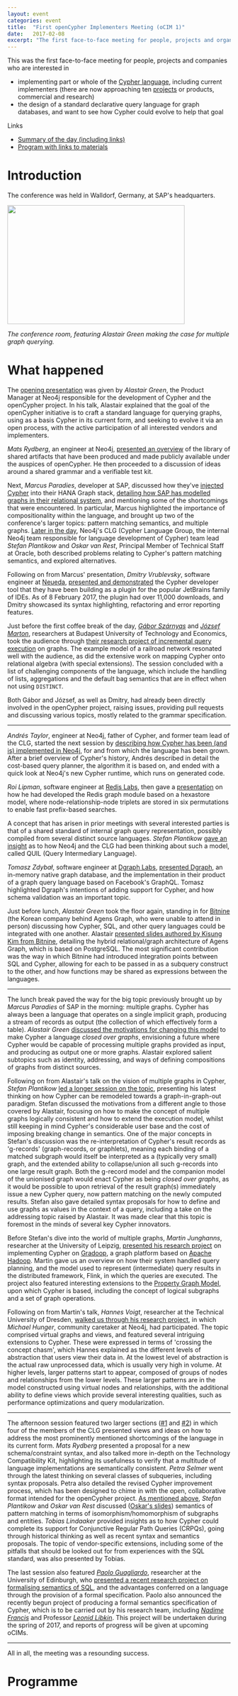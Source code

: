 ```yaml
---
layout: event
categories: event
title:  "First openCypher Implementers Meeting (oCIM 1)"
date:   2017-02-08
excerpt: "The first face-to-face meeting for people, projects and organizations interested in participating in the openCypher project, with the goal of creating a standard language based on Cypher for querying graphs."
---
```

This was the first face-to-face meeting for people, projects and companies who are interested in

* implementing part or whole of the [Cypher language](https://neo4j.com/developer/cypher/), including current implementers (there are now approaching ten [projects](http://opencypher.org/projects) or products, commercial and research)
* the design of a standard declarative query language for graph databases, and want to see how Cypher could evolve to help that goal

Links
* [Summary of the day (including links)](#summary)
* [Program with links to materials](#program)

<div class="abstract-anchor" id="summary"></div>

# Introduction

The conference was held in Walldorf, Germany, at SAP's headquarters.

<img src="{{ site.baseurl }}/public/images/ocim1_meeting_room.jpg" width="400" height="268" />

_The conference room, featuring Alastair Green making the case for multiple graph querying._

# What happened

The [opening presentation](https://s3.amazonaws.com/artifacts.opencypher.org/website/ocim1/slides/09-30+-+Introduction.pdf) was given by _Alastair Green_, the Product Manager at Neo4j responsible for the development of Cypher and the openCypher project.
In his talk, Alastair explained that the goal of the openCypher initiative is to craft a standard language for querying graphs, using as a basis Cypher in its current form, and seeking to evolve it via an open process, with the active participation of all interested vendors and implementers.

_Mats Rydberg_, an engineer at Neo4j, [presented an overview](https://s3.amazonaws.com/artifacts.opencypher.org/website/ocim1/slides/09-45+-+openCypher+artefacts.pdf) of the library of shared artifacts that have been produced and made publicly available under the auspices of openCypher.
He then proceeded to a discussion of ideas around a shared grammar and a verifiable test kit.

<div class="abstract-anchor" id="above"></div>

Next, _Marcus Paradies_, developer at SAP, discussed how they've [injected Cypher](https://blogs.sap.com/2016/12/01/graph-processing-with-sap-hana-2/) into their HANA Graph stack, [detailing how SAP has modelled graphs in their relational system](https://s3.amazonaws.com/artifacts.opencypher.org/website/ocim1/slides/Graph+Pattern+Matching+in+SAP+HANA.pdf), and mentioning some of the shortcomings that were encountered.
In particular, Marcus highlighted the importance of compositionality within the language, and brought up two of the conference's larger topics: pattern matching semantics, and multiple graphs.
[Later in the day](#below), Neo4j's CLG (Cypher Language Group, the internal Neo4j team responsible for language development of Cypher) team lead _Stefan Plantikow_ and _Oskar van Rest_, Principal Member of Technical Staff at Oracle, both described problems relating to Cypher's pattern matching semantics, and explored alternatives.

Following on from Marcus' presentation, _Dmitry Vrublevsky_, software engineer at [Neueda](http://www.neueda.com/), [presented and demonstrated](https://s3.amazonaws.com/artifacts.opencypher.org/website/ocim1/slides/Jetbrains_Plugin_-_Graph_Database_support.pdf) the Cypher developer tool that they have been building as a plugin for the popular JetBrains family of IDEs.
As of 8 February 2017, the plugin had over 11,000 downloads, and Dmitry showcased its syntax highlighting, refactoring and error reporting features.

Just before the first coffee break of the day, [_Gábor Szárnyas_](https://inf.mit.bme.hu/en/members/szarnyasg) and [_József Marton_](https://www.tmit.bme.hu/marton.jozsef?language=en), researchers at Budapest University of Technology and Economics, took the audience through [their research project of incremental query execution](https://s3.amazonaws.com/artifacts.opencypher.org/website/ocim1/slides/ocim2017-incremental-opencypher.pdf) on graphs.
The example model of a railroad network resonated well with the audience, as did the extensive work on mapping Cypher onto relational algebra (with special extensions).
The session concluded with a list of challenging components of the language, which include the handling of lists, aggregations and the default bag semantics that are in effect when not using `DISTINCT`.

Both Gábor and József, as well as Dmitry, had already been directly involved in the openCypher project, raising issues, providing pull requests and discussing various topics, mostly related to the grammar specification.

---

_Andrés Taylor_, engineer at Neo4j, father of Cypher, and former team lead of the CLG, started the next session by [describing how Cypher has been (and is) implemented in Neo4j](https://s3.amazonaws.com/artifacts.opencypher.org/website/ocim1/slides/11-20+-+Neo4j+Cypher+implementation.pdf), for and from which the language has been grown.
After a brief overview of Cypher's history, Andrés described in detail the cost-based query planner, the algorithm it is based on, and ended with a quick look at Neo4j's new Cypher runtime, which runs on generated code.

_Roi Lipman_, software engineer at [Redis Labs](https://redislabs.com/), then gave a [presentation](https://s3.amazonaws.com/artifacts.opencypher.org/website/ocim1/slides/Redis+Graph.pdf) on how he had developed the Redis graph module based on a hexastore model, where node-relationship-node triplets are stored in six permutations to enable fast prefix-based searches.

A concept that has arisen in prior meetings with several interested parties is that of a shared standard of internal graph query representation, possibly compiled from several distinct source languages.
_Stefan Plantikow_ [gave an insight](https://s3.amazonaws.com/artifacts.opencypher.org/website/ocim1/slides/12-00+-+QUIL.pdf) as to how Neo4j and the CLG had been thinking about such a model, called QUIL (Query Intermediary Language).

_Tomasz Zdybał_, software engineer at [Dgraph Labs](https://dgraph.io/), [presented Dgraph](http://wiki.ldbcouncil.org/pages/viewpage.action?pageId=59277315&preview=/59277315/75235343/dgraph.pdf), an in-memory native graph database, and the implementation in their product of a graph query language based on Facebook's GraphQL.
Tomasz highlighted Dgraph's intentions of adding support for Cypher, and how schema validation was an important topic.

Just before lunch, _Alastair Green_ took the floor again, standing in for [Bitnine](http://Bitnine.net/) (the Korean company behind Agens Graph, who were unable to attend in person) discussing how Cypher, SQL, and other query languages could be integrated with one another.
Alastair [presented slides authored by Kisung Kim from Bitnine](https://s3.amazonaws.com/artifacts.opencypher.org/website/ocim1/slides/AgensGraph-+SQL+%2B+Cypher+Integration.pdf), detailing the hybrid relational/graph architecture of Agens Graph, which is based on PostgreSQL.
The most significant contribution was the way in which Bitnine had introduced integration points between SQL and Cypher, allowing for each to be passed in as a subquery construct to the other, and how functions may be shared as expressions between the languages.

---

The lunch break paved the way for the big topic previously brought up by _Marcus Paradies_ of SAP in the morning: multiple graphs.
Cypher has always been a language that operates on a single implicit graph, producing a stream of records as output (the collection of which effectively form a table).
_Alastair Green_ [discussed the motivations for changing this model](https://s3.amazonaws.com/artifacts.opencypher.org/website/ocim1/slides/14-00+-+The+Case+for+Multiple+Graph+Querying.pdf) to make Cypher a language _closed over graphs_, envisioning a future where Cypher would be capable of processing multiple graphs provided as input, and producing as output one or more graphs.
Alastair explored salient subtopics such as identity, addressing, and ways of defining compositions of graphs from distinct sources.

Following on from Alastair's talk on the vision of multiple graphs in Cypher, _Stefan Plantikow_ [led a longer session on the topic](https://s3.amazonaws.com/artifacts.opencypher.org/website/ocim1/slides/14-30+Multiple+Graphs-+Evolving+Cypher.pdf), presenting his latest thinking on how Cypher can be remodeled towards a graph-in-graph-out paradigm.
Stefan discussed the motivations from a different angle to those covered by Alastair, focusing on how to make the concept of multiple graphs logically consistent and how to extend the execution model, whilst still keeping in mind Cypher's considerable user base and the cost of imposing breaking change in semantics.
One of the major concepts in Stefan's discussion was the re-interpretation of Cypher's result records as 'g-records' (graph-records, or graphlets), meaning each binding of a matched subgraph would itself be interpreted as a (typically very small) graph, and the extended ability to collapse/union all such g-records into one large result graph.
Both the g-record model and the companion model of the unionised graph would enact Cypher as being _closed over graphs_, as it would be possible to upon retrieval of the result graph(s) immediately issue a new Cypher query, now pattern matching on the newly computed results.
Stefan also gave detailed syntax proposals for how to define and use graphs as values in the context of a query, including a take on the addressing topic raised by Alastair.
It was made clear that this topic is foremost in the minds of several key Cypher innovators.

Before Stefan's dive into the world of multiple graphs, _Martin Junghanns_, researcher at the University of Leipzig, [presented his research project](https://s3.amazonaws.com/artifacts.opencypher.org/website/ocim1/slides/20170208-oCIM-Gradoop.pdf) on implementing Cypher on [Gradoop](http://dbs.uni-leipzig.de/en/research/projects/gradoop), a graph platform based on [Apache Hadoop](http://hadoop.apache.org/).
Martin gave us an overview on how their system handled query planning, and the model used to represent (intermediate) query results in the distributed framework, Flink, in which the queries are executed.
The project also featured interesting extensions to the [Property Graph Model](https://github.com/opencypher/openCypher/blob/master/docs/property-graph-model.adoc), upon which Cypher is based, including the concept of logical subgraphs and a set of graph operations.

Following on from Martin's talk, _Hannes Voigt_, researcher at the Technical University of Dresden, [walked us through his research project](https://s3.amazonaws.com/artifacts.opencypher.org/website/ocim1/slides/openCypher-GraphViews.pdf), in which _Michael Hunger_, community caretaker at Neo4j, had participated.
The topic comprised virtual graphs and views, and featured several intriguing extensions to Cypher. These were expressed in terms of 'crossing the concept chasm', which Hannes explained as the different levels of abstraction that users view their data in.
At the lowest level of abstraction is the actual raw unprocessed data, which is usually very high in volume.
At higher levels, larger patterns start to appear, composed of groups of nodes and relationships from the lower levels.
These larger patterns are in the model constructed using virtual nodes and relationships, with the additional ability to define views which provide several interesting qualities, such as performance optimizations and query modularization.

---

<div class="abstract-anchor" id="below"></div>

The afternoon session featured two larger sections ([#1](https://s3.amazonaws.com/artifacts.opencypher.org/website/ocim1/slides/15-30+-+Language+Evolution-+Future+Features.pdf) and [#2](https://s3.amazonaws.com/artifacts.opencypher.org/website/ocim1/slides/16-20+-+Language+Evolution-+Conformance+and+Extension.pdf)) in which four of the members of the CLG presented views and ideas on how to address the most prominently mentioned shortcomings of the language in its current form.
_Mats Rydberg_ presented a proposal for a new schema/constraint syntax, and also talked more in-depth on the Technology Compatibility Kit, highlighting its usefulness to verify that a multitude of language implementations are semantically consistent.
_Petra Selmer_ went through the latest thinking on several classes of subqueries, including syntax proposals.
Petra also detailed the revised Cypher improvement process, which has been designed to chime in with the open, collaborative format intended for the openCypher project.
[As mentioned above](#above), _Stefan Plantikow_ and _Oskar van Rest_ discussed ([Oskar's slides](https://s3.amazonaws.com/artifacts.opencypher.org/website/ocim1/slides/cypher_implementers_day_2017_pattern_matching_semantics.pdf)) semantics of pattern matching in terms of isomorphism/homomorphism of subgraphs and entities.
_Tobias Lindaaker_ provided insights as to how Cypher could complete its support for Conjunctive Regular Path Queries (CRPQs), going through historical thinking as well as recent syntax and semantics proposals.
The topic of vendor-specific extensions, including some of the pitfalls that should be looked out for from experiences with the SQL standard, was also presented by Tobias.

The last session also featured [_Paolo Guagliardo_](http://www.research.ed.ac.uk/portal/en/persons/paolo-guagliardo(653c9723-b374-4ad3-9cef-0f7e7f45d812).html), researcher at the University of Edinburgh, who [presented a recent research project on formalising semantics of SQL](https://s3.amazonaws.com/artifacts.opencypher.org/website/ocim1/slides/sql-sem.pdf), and the advantages conferred on a language through the provision of a formal specification.
Paolo also announced the recently begun project of producing a formal semantics specification of Cypher, which is to be carried out by his research team, including [_Nadime Francis_](https://www.inf.ed.ac.uk/people/staff/Nadime_Francis.html) and Professor [_Leonid Libkin_](http://homepages.inf.ed.ac.uk/libkin/).
This project will be undertaken during the spring of 2017, and reports of progress will be given at upcoming oCIMs.

---

All in all, the meeting was a resounding success.

<div class="abstract-anchor" id="program"></div>

# Programme

<html>
<head>
    <style>
        table, td, th {
            border: 1px solid #ddd;
            text-align: left;
        }

        table {
            border: 1;
            border-collapse: collapse;
            width: 100%;
        }

        th, td {
            padding: 10px;
        }

        .break {
            background-color: #d0d0d0;
        }

        .item {
            padding-left: 50px;
            font-style: italic;
        }
    </style>
</head>
<body>
<table>
    <tbody>
    <tr class="break">
        <td colspan="1" rowspan="1"><p>09:00</p></td>
        <td colspan="2" rowspan="1"><p>Coffee</p></td>
        <td colspan="1" rowspan="1"><p>30 mins</p></td>
    </tr>
    <tr>
        <td colspan="4" rowspan="1"><p>Chair: <b>Tobias Lindaaker</b></p></td>
    </tr>
    <tr>
        <td colspan="1" rowspan="1"><p>09:30</p></td>
        <td colspan="1" rowspan="1"><p>Introduction</p>(<a href="https://s3.amazonaws.com/artifacts.opencypher.org/website/ocim1/slides/09-30+-+Introduction.pdf" target="_blank">slides</a>)</td>
        <td colspan="1" rowspan="1"><p>Alastair Green (Neo)</p></td>
        <td colspan="1" rowspan="1"><p>15 mins</p></td>
    </tr>
    <tr>
        <td colspan="1" rowspan="1"><p>09:45</p></td>
        <td colspan="1" rowspan="1"><p><a href="/website/ocim1-abstracts#oc-artefacts">openCypher Artefacts</a></p>(<a href="https://s3.amazonaws.com/artifacts.opencypher.org/website/ocim1/slides/09-45+-+openCypher+artefacts.pdf" target="_blank">slides</a>)</td>
        <td colspan="1" rowspan="1"><p>Mats Rydberg (Neo)</p></td>
        <td colspan="1" rowspan="1"><p>15 mins</p></td>
    </tr>
    <tr>
        <td colspan="1" rowspan="1"><p>10:00</p></td>
        <td colspan="1" rowspan="1"><p><a href="/website/ocim1-abstracts#sap-hana">Graph Pattern Matching in SAP HANA</a></p>(<a href="https://s3.amazonaws.com/artifacts.opencypher.org/website/ocim1/slides/Graph+Pattern+Matching+in+SAP+HANA.pdf" target="_blank">slides</a>)</td>
        <td colspan="1" rowspan="1"><p>Marcus Paradies (SAP)</p></td>
        <td colspan="1" rowspan="1"><p>15 mins</p></td>
    </tr>
    <tr>
        <td colspan="1" rowspan="1"><p>10:15</p></td>
        <td colspan="1" rowspan="1"><p><a href="/website/ocim1-abstracts#neueda">Cypher in JetBrains IDE</a></p>(<a href="https://s3.amazonaws.com/artifacts.opencypher.org/website/ocim1/slides/Jetbrains_Plugin_-_Graph_Database_support.pdf" target="_blank">slides</a>)</td>
        <td colspan="1" rowspan="1"><p>Dmitry Vrublevsky (Neueda)</p></td>
        <td colspan="1" rowspan="1"><p>15 mins</p></td>
    </tr>
    <tr>
        <td colspan="1" rowspan="1"><p>10:30</p>
            <p></p></td>
        <td colspan="1" rowspan="1"><p><a href="/website/ocim1-abstracts#inc-q">Incremental Graph Queries for Cypher</a></p>(<a href="https://s3.amazonaws.com/artifacts.opencypher.org/website/ocim1/slides/ocim2017-incremental-opencypher.pdf" target="_blank">slides</a>)</td>
        <td colspan="1" rowspan="1"><p>G&aacute;bor Sz&aacute;rnyas, J&oacute;zsef Marton (Budapest University of Technology and Economics)</p></td>
        <td colspan="1" rowspan="1"><p>30 mins</p></td>
    </tr>
    <tr class="break">
        <td colspan="1" rowspan="1"><p>11:00</p></td>
        <td colspan="2" rowspan="1"><p>Break</p></td>
        <td colspan="1" rowspan="1"><p>30 mins</p></td>
    </tr>
    <tr>
        <td colspan="4" rowspan="1"><p>Chair: <b>Petra Selmer</b></p></td>
    </tr>
    <tr>
        <td colspan="1" rowspan="1"><p>11:20</p></td>
        <td colspan="1" rowspan="1"><p><a href="/website/ocim1-abstracts#neo4j">Neo4j Cypher Implementation</a></p>(<a href="https://s3.amazonaws.com/artifacts.opencypher.org/website/ocim1/slides/11-20+-+Neo4j+Cypher+implementation.pdf" target="_blank">slides</a>)</td>
        <td colspan="1" rowspan="1"><p>Andres Taylor (Neo)</p></td>
        <td colspan="1" rowspan="1"><p>25 mins</p></td>
    </tr>
    <tr>
        <td colspan="1" rowspan="1"><p>11:45</p></td>
        <td colspan="1" rowspan="1"><p><a href="/website/ocim1-abstracts#redis">Redis Graph</a></p>(<a href="https://s3.amazonaws.com/artifacts.opencypher.org/website/ocim1/slides/Redis+Graph.pdf" target="_blank">slides</a>)</td>
        <td colspan="1" rowspan="1"><p>Roi Lipman (Redis Labs) </p></td>
        <td colspan="1" rowspan="1"><p>15 mins</p></td>
    </tr>
    <tr>
        <td colspan="1" rowspan="1"><p>12:00</p></td>
        <td colspan="1" rowspan="1"><p><a href="/website/ocim1-abstracts#quil">QUIL</a></p>(<a href="https://s3.amazonaws.com/artifacts.opencypher.org/website/ocim1/slides/12-00+-+QUIL.pdf" target="_blank">slides</a>)</td>
        <td colspan="1" rowspan="1"><p>Stefan Plantikow (Neo)</p></td>
        <td colspan="1" rowspan="1"><p>15 mins</p></td>
    </tr>
    <tr>
        <td colspan="1" rowspan="1"><p>12:15</p></td>
        <td colspan="1" rowspan="1"><p><a href="/website/ocim1-abstracts#dgraph">Dgraph</a></p>(<a href="http://wiki.ldbcouncil.org/pages/viewpage.action?pageId=59277315&preview=/59277315/75235343/dgraph.pdf" target="_blank">slides</a>)</td>
        <td colspan="1" rowspan="1"><p>Tomasz Zdyba&#322; (Dgraph)</p></td>
        <td colspan="1" rowspan="1"><p>15 mins</p></td>
    </tr>
    <tr>
        <td colspan="1" rowspan="1"><p>12:30</p></td>
        <td colspan="1" rowspan="1"><p><a href="/website/ocim1-abstracts#discussion">Language Integration: SQL, GraphQL, and Tinkerpop</a></p>(<a href="https://s3.amazonaws.com/artifacts.opencypher.org/website/ocim1/slides/12-30+-+Language+Integration.pdf" target="_blank">slides</a>, <a href="https://s3.amazonaws.com/artifacts.opencypher.org/website/ocim1/slides/AgensGraph-+SQL+%2B+Cypher+Integration.pdf" target="_blank">BitNine slides</a>)</td>
        <td colspan="1" rowspan="1"><p><b>Open discussion</b><br />Moderator: Alastair Green (Neo)</p></td>
        <td colspan="1" rowspan="1"><p>30 mins</p></td>
    </tr>
    <tr class="break">
        <td colspan="1" rowspan="1"><p>13:00</p></td>
        <td colspan="2" rowspan="1"><p>Lunch</p></td>
        <td colspan="1" rowspan="1"><p>60 mins</p></td>
    </tr>
    <tr>
        <td colspan="4" rowspan="1"><p>Chair: <b>Mats Rydberg</b></p></td>
    </tr>
    <tr>
        <td colspan="1" rowspan="1"><p>14:00</p></td>
        <td colspan="1" rowspan="1"><p><a href="/website/ocim1-abstracts#multi-graph-case">The case for Multiple Graph Querying</a></p>(<a href="https://s3.amazonaws.com/artifacts.opencypher.org/website/ocim1/slides/14-00+-+The+Case+for+Multiple+Graph+Querying.pdf" target="_blank">slides</a>)</td>
        <td colspan="1" rowspan="1"><p>Alastair Green (Neo)</p></td>
        <td colspan="1" rowspan="1"><p>15 mins</p></td>
    </tr>
    <tr>
        <td colspan="1" rowspan="1"><p>14:15</p></td>
        <td colspan="1" rowspan="1"><p><a href="/website/ocim1-abstracts#gradoop">Extended Property Graphs and Cypher on Gradoop</a></p>(<a href="https://s3.amazonaws.com/artifacts.opencypher.org/website/ocim1/slides/20170208-oCIM-Gradoop.pdf" target="_blank">slides</a>)</td>
        <td colspan="1" rowspan="1"><p>Martin Junghanns (University of Leipzig)</p></td>
        <td colspan="1" rowspan="1"><p>15 mins</p></td>
    </tr>
    <tr>
        <td colspan="1" rowspan="1"><p>14:30</p></td>
        <td colspan="1" rowspan="1"><p><a href="/website/ocim1-abstracts#multi-graph">Multiple Graphs: Evolving Cypher</a></p>(<a href="https://s3.amazonaws.com/artifacts.opencypher.org/website/ocim1/slides/14-30+Multiple+Graphs-+Evolving+Cypher.pdf" target="_blank">slides</a>)</td>
        <td colspan="1" rowspan="1"><p>Stefan Plantikow (Neo)</p></td>
        <td colspan="1" rowspan="1"><p>20 mins</p></td>
    </tr>
    <tr>
        <td colspan="1" rowspan="1"><p>14:50</p></td>
        <td colspan="1" rowspan="1"><p><a href="/website/ocim1-abstracts#views">Views on Cypher</a></p>(<a href="https://s3.amazonaws.com/artifacts.opencypher.org/website/ocim1/slides/openCypher-GraphViews.pdf" target="_blank">slides</a>)</td>
        <td colspan="1" rowspan="1"><p>Hannes Voigt (TU Dresden)</p></td>
        <td colspan="1" rowspan="1"><p>10 mins</p></td>
    </tr>
    <tr class="break">
        <td colspan="1" rowspan="1"><p>15:00</p></td>
        <td colspan="2" rowspan="1"><p>Break</p></td>
        <td colspan="1" rowspan="1"><p>30 mins</p></td>
    </tr>
    <tr>
        <td colspan="4" rowspan="1"><p>Chair: <b>Alastair Green</b></p></td>
    </tr>
    <tr>
        <td colspan="1" rowspan="6"><p></p>
            <p></p>
            <p></p>
            <p></p>
            <p></p>
            <p>15:30</p></td>
        <td colspan="2" rowspan="1"><p>Language Evolution: Future Features</p>(<a href="https://s3.amazonaws.com/artifacts.opencypher.org/website/ocim1/slides/15-30+-+Language+Evolution-+Future+Features.pdf" target="_blank">slides</a>)</td>
        <td colspan="1" rowspan="6"><p></p>
            <p></p>
            <p></p>
            <p></p>
            <p></p>
            <p>30 mins</p></td>
    </tr>
    <tr>
        <td colspan="1" rowspan="1" class="item"><p><a href="/website/ocim1-abstracts#schema">Schema and Constraints</a></p></td>
        <td colspan="1" rowspan="1"><p>Mats Rydberg (Neo)</p></td>
    </tr>
    <tr>
        <td colspan="1" rowspan="1" class="item"><p><a href="/website/ocim1-abstracts#subqueries">Subqueries</a></p></td>
        <td colspan="1" rowspan="1"><p>Petra Selmer (Neo)</p></td>
    </tr>
    <tr>
        <td colspan="1" rowspan="1" class="item"><p><a href="/website/ocim1-abstracts#iso">Isomorphic Matching</a></p>(<a href="https://s3.amazonaws.com/artifacts.opencypher.org/website/ocim1/slides/cypher_implementers_day_2017_pattern_matching_semantics.pdf" target="_blank">Oskar's slides</a>)</td>
        <td colspan="1" rowspan="1"><p>Stefan Plantikow (Neo), Oskar van Rest (Oracle)</p></td>
    </tr>
    <tr>
        <td colspan="1" rowspan="1" class="item"><p><a href="/website/ocim1-abstracts#crpqs">CRPQs</a></p></td>
        <td colspan="1" rowspan="1"><p>Tobias Lindaaker (Neo)</p></td>
    </tr>
    <tr>
        <td colspan="1" rowspan="1" class="item"><p><b>What else? Other ideas?</b></p></td>
        <td colspan="1" rowspan="1"><p></p></td>
    </tr>
    <tr>
        <td colspan="1" rowspan="1"><p>16:00</p></td>
        <td colspan="1" rowspan="1"><p><a href="/website/ocim1-abstracts#edinburgh">Natural Language and Formal Specifications of Cypher</a></p>(<a href="https://s3.amazonaws.com/artifacts.opencypher.org/website/ocim1/slides/sql-sem.pdf" target="_blank">slides</a>)</td>
        <td colspan="1" rowspan="1"><p>Paolo Guagliardo, Nadime Francis (University of Edinburgh)</p></td>
        <td colspan="1" rowspan="1"><p>20 mins</p></td>
    </tr>
    <tr>
        <td colspan="1" rowspan="4"><p></p>
            <p></p>
            <p></p>
            <p>16:20</p></td>
        <td colspan="2" rowspan="1"><p>Language Evolution: Conformance and Extension</p>(<a href="https://s3.amazonaws.com/artifacts.opencypher.org/website/ocim1/slides/16-20+-+Language+Evolution-+Conformance+and+Extension.pdf" target="_blank">slides</a>)</td>
        <td colspan="1" rowspan="4"><p></p>
            <p></p>
            <p></p>
            <p>30 mins</p></td>
    </tr>
    <tr>
        <td colspan="1" rowspan="1" class="item"><p><a href="/website/ocim1-abstracts#tck">TCK &nbsp;/ Specification</a></p></td>
        <td colspan="1" rowspan="1"><p>Mats Rydberg (Neo)</p></td>
    </tr>
    <tr>
        <td colspan="1" rowspan="1" class="item"><p><a href="/website/ocim1-abstracts#vendor">Vendor Extensions</a></p></td>
        <td colspan="1" rowspan="1"><p>Tobias Lindaaker (Neo)</p></td>
    </tr>
    <tr>
        <td colspan="1" rowspan="1" class="item"><p><a href="/website/ocim1-abstracts#cip">CIP Process -- Involvement</a></p></td>
        <td colspan="1" rowspan="1"><p>Petra Selmer (Neo)</p></td>
    </tr>
    <tr>
        <td colspan="1" rowspan="1"><p>16:50</p></td>
        <td colspan="1" rowspan="1"><p>Wrap-up and future meetings</p></td>
        <td colspan="1" rowspan="1"><p>Alastair Green, Stefan Plantikow (Neo)</p></td>
        <td colspan="1" rowspan="1"><p>10 mins</p></td>
    </tr>
    <tr class="break">
        <td colspan="1" rowspan="1"><p>17:00</p></td>
        <td colspan="3" rowspan="1"><p>End</p></td>
    </tr>
    <tr class="break">
        <td colspan="1" rowspan="1"><p>19:30</p></td>
        <td colspan="3" rowspan="1"><p>Dinner</p></td>
    </tr>
    </tbody>
</table>
</body>
</html>
